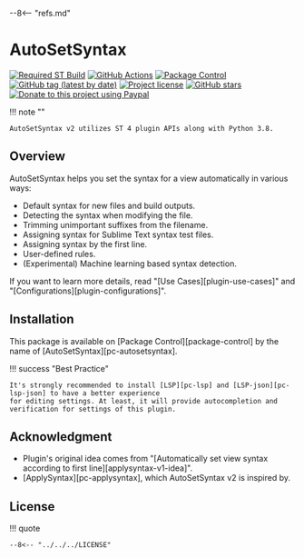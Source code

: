 --8<-- "refs.md"

# AutoSetSyntax

[![Required ST Build](https://img.shields.io/badge/ST-4114+-orange.svg?style=flat-square&logo=sublime-text)](https://www.sublimetext.com)
[![GitHub Actions](https://img.shields.io/github/workflow/status/jfcherng-sublime/ST-AutoSetSyntax/Python?style=flat-square)](https://github.com/jfcherng-sublime/ST-AutoSetSyntax/actions)
[![Package Control](https://img.shields.io/packagecontrol/dt/AutoSetSyntax?style=flat-square)](https://packagecontrol.io/packages/AutoSetSyntax)
[![GitHub tag (latest by date)](https://img.shields.io/github/v/tag/jfcherng-sublime/ST-AutoSetSyntax?style=flat-square&logo=github)](https://github.com/jfcherng-sublime/ST-AutoSetSyntax/tags)
[![Project license](https://img.shields.io/github/license/jfcherng-sublime/ST-AutoSetSyntax?style=flat-square&logo=github)](https://github.com/jfcherng-sublime/ST-AutoSetSyntax/blob/st4/LICENSE)
[![GitHub stars](https://img.shields.io/github/stars/jfcherng-sublime/ST-AutoSetSyntax?style=flat-square&logo=github)](https://github.com/jfcherng-sublime/ST-AutoSetSyntax/stargazers)
[![Donate to this project using Paypal](https://img.shields.io/badge/paypal-donate-blue.svg?style=flat-square&logo=paypal)](https://www.paypal.me/jfcherng/5usd)

!!! note ""

    AutoSetSyntax v2 utilizes ST 4 plugin APIs along with Python 3.8.

## Overview

AutoSetSyntax helps you set the syntax for a view automatically in various ways:

- Default syntax for new files and build outputs.
- Detecting the syntax when modifying the file.
- Trimming unimportant suffixes from the filename.
- Assigning syntax for Sublime Text syntax test files.
- Assigning syntax by the first line.
- User-defined rules.
- (Experimental) Machine learning based syntax detection.

If you want to learn more details, read "[Use Cases][plugin-use-cases]" and "[Configurations][plugin-configurations]".

## Installation

This package is available on [Package Control][package-control] by the name of [AutoSetSyntax][pc-autosetsyntax].

!!! success "Best Practice"

    It's strongly recommended to install [LSP][pc-lsp] and [LSP-json][pc-lsp-json] to have a better experience
    for editing settings. At least, it will provide autocompletion and verification for settings of this plugin.

## Acknowledgment

- Plugin's original idea comes from "[Automatically set view syntax according to first line][applysyntax-v1-idea]".
- [ApplySyntax][pc-applysyntax], which AutoSetSyntax v2 is inspired by.

## License

!!! quote

    --8<-- "../../../LICENSE"
